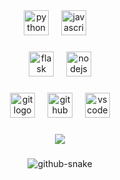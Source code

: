 <div align="center">
  <img src="https://skillicons.dev/icons?i=python" height="40" alt="python logo" />
  <img width="12" />
  <img src="https://skillicons.dev/icons?i=javascript" height="40" alt="javascript logo" />
  <img width="12" />
  
  ###
  
  <img src="https://skillicons.dev/icons?i=flask" height="40" alt="flask logo" />
  <img width="12" />
  <img src="https://skillicons.dev/icons?i=nodejs" height="40" alt="nodejs logo" />
</div>

###

<div align="center">
  <img src="https://skillicons.dev/icons?i=git" height="40" alt="git logo" />
  <img width="12" />
  <img src="https://skillicons.dev/icons?i=github" height="40" alt="github logo" />
  <img width="12" />
  <img src="https://skillicons.dev/icons?i=vscode" height="40" alt="vscode logo" />
</div>

###

<p align="center">
  <img src="https://github-readme-stats.vercel.app/api?username=Filinsl&theme=dark&show_icons=true&hide_border=true&count_private=true&locale=en">
</p>

###



###

<p align="center">
  <picture>
    <source media="(prefers-color-scheme: dark)" srcset="https://raw.githubusercontent.com/Filinsl/Filinsl/refs/heads/output/github-contribution-grid-snake-dark.svg" />
    <source media="(prefers-color-scheme: light)" srcset="https://raw.githubusercontent.com/Filinsl/Filinsl/refs/heads/output/github-contribution-grid-snake.svg" />
    <img alt="github-snake" src="https://raw.githubusercontent.com/Filinsl/Filinsl/refs/heads/output/github-contribution-grid-snake.svg" />
  </picture>
</p>
